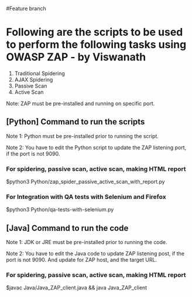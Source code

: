 #Feature branch
# Following are the scripts to be used to perform the following tasks using OWASP ZAP - by Viswanath
1. Traditional Spidering
2. AJAX Spidering
3. Passive Scan
4. Active Scan

Note: ZAP must be pre-installed and running on specific port. 

## [Python] Command to run the scripts
Note 1: Python must be pre-installed prior to running the script.

Note 2: You have to edit the Python script to update the ZAP listening port, if the port is not 9090.
### For spidering, passive scan, active scan, making HTML report
$python3 Python/zap_spider_passive_active_scan_with_report.py
### For Integration with QA tests with Selenium and Firefox
$python3 Python/qa-tests-with-selenium.py

## [Java] Command to run the code
Note 1: JDK or JRE must be pre-installed prior to running the code.

Note 2: You have to edit the Java code to update ZAP listening post, if the port is not 9090. And update for ZAP host, and the target URL.
### For spidering, passive scan, active scan, making HTML report
$javac Java/Java_ZAP_client.java && java Java_ZAP_client
